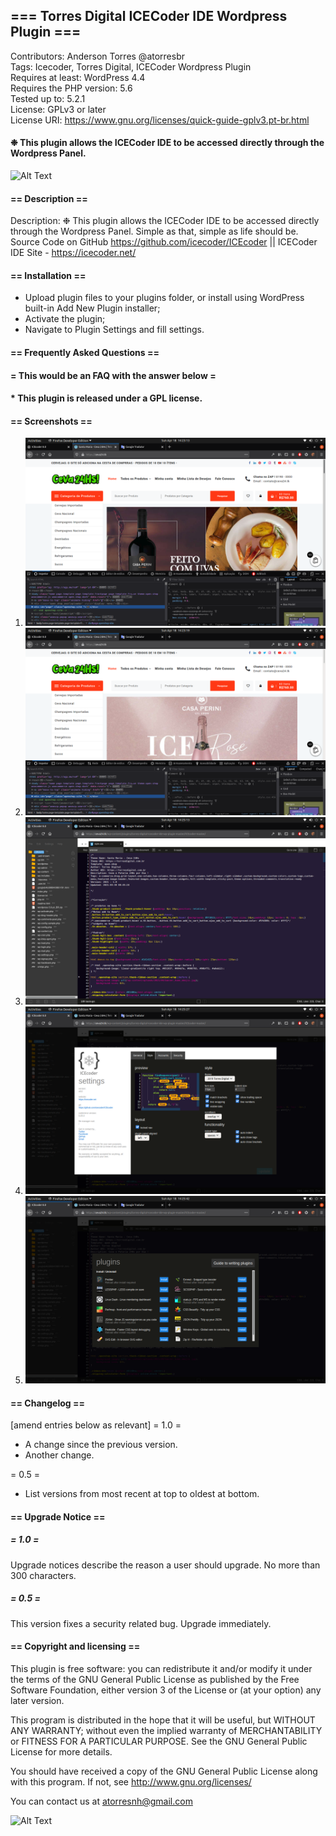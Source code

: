 ## === Torres Digital ICECoder IDE Wordpress Plugin ===

Contributors: Anderson Torres @atorresbr <br/>
Tags: Icecoder, Torres Digital, ICECoder Wordpress Plugin<br/>
Requires at least: WordPress 4.4<br/>
Requires the PHP version: 5.6<br/>
Tested up to: 5.2.1<br/>
License: GPLv3 or later<br/>
License URI: https://www.gnu.org/licenses/quick-guide-gplv3.pt-br.html

#### ❉ This plugin allows the ICECoder IDE to be accessed directly through the Wordpress Panel.

![Alt Text](https://repository-images.githubusercontent.com/203066618/9c9f0800-c1ff-11e9-91d2-8ec68f399bf8)


#### == Description ==

Description:  ❉ This plugin allows the ICECoder IDE to be accessed directly through the Wordpress Panel. Simple as that, simple as life should be. Source Code on GitHub https://github.com/icecoder/ICEcoder || ICECoder IDE Site - https://icecoder.net/

#### == Installation ==

* Upload plugin files to your plugins folder, or install using WordPress built-in Add New Plugin installer;
* Activate the plugin;
* Navigate to Plugin Settings and fill settings.

#### == Frequently Asked Questions ==

#### = This would be an FAQ with the answer below =

#### * This plugin is released under a GPL license.

#### == Screenshots ==

1. ![Alt Text](https://raw.githubusercontent.com/atorresbr/torres-digital-icecoder-ide-wp-plugin/master/css/img/1.png)
2. ![Alt Text](https://raw.githubusercontent.com/atorresbr/torres-digital-icecoder-ide-wp-plugin/master/css/img/2.png)
3. ![Alt Text](https://raw.githubusercontent.com/atorresbr/torres-digital-icecoder-ide-wp-plugin/master/css/img/3.png)
4. ![Alt Text](https://raw.githubusercontent.com/atorresbr/torres-digital-icecoder-ide-wp-plugin/master/css/img/4.png)
5. ![Alt Text](https://raw.githubusercontent.com/atorresbr/torres-digital-icecoder-ide-wp-plugin/master/css/img/5.png)


#### == Changelog ==

[amend entries below as relevant]
= 1.0 =
* A change since the previous version.
* Another change.

= 0.5 =
* List versions from most recent at top to oldest at bottom.

#### == Upgrade Notice ==

##### = 1.0 =
Upgrade notices describe the reason a user should upgrade. No more than 300 characters.

##### = 0.5 =
This version fixes a security related bug. Upgrade immediately.

#### == Copyright and licensing ==

This plugin is free software: you can redistribute it and/or modify it under the terms of the GNU General Public License as published by the Free Software Foundation, either version 3 of the License or (at your option) any later version.

This program is distributed in the hope that it will be useful, but WITHOUT ANY WARRANTY; without even the implied warranty of MERCHANTABILITY or FITNESS FOR A PARTICULAR PURPOSE. See the GNU General Public License for more details.

You should have received a copy of the GNU General Public License along with this program. If not, see http://www.gnu.org/licenses/

You can contact us at atorresnh@gmail.com

![Alt Text](https://media.giphy.com/media/uJGN9fXkAqgiQ/giphy.gif)

